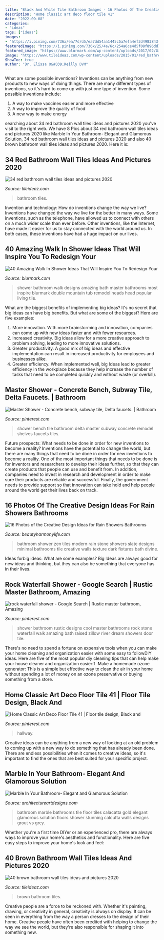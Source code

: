```yaml
---
title: "Black And White Tile Bathroom Images - 16 Photos Of The Creative Design Ideas For Rain Showers Bathrooms"
description: "Home classic art deco floor tile 41"
date: "2022-09-08"
categories:
- "ideas"
tags: ["ideas"]
images:
- "https://i.pinimg.com/736x/ea/7d/d5/ea7dd54aa1445c5a7efa4ef3d4983843--rustic-master-bathroom-master-bathrooms.jpg"
featuredImage: "https://i.pinimg.com/736x/25/4a/6c/254a6ce4d5f08f896dd7540d06daac5c.jpg"
featured_image: "https://www.blurmark.com/wp-content/uploads/2017/02/Ginormous-shower.jpg"
image: "https://www.tileideaz.com/wp-content/uploads/2015/01/red_bathroom_wall_tiles_14.jpg"
ShowToc: true
author: "Dr. Elissa O&#039;Reilly DVM"
---
```



What are some possible inventions?
Inventions can be anything from new products to new ways of doing things. There are many different types of inventions, so it's hard to come up with just one type of invention. Some possible inventions include:
1. A way to make vaccines easier and more effective
2. A way to improve the quality of food
3. A new way to make energy

	

		
searching about 34 red bathroom wall tiles ideas and pictures 2020 you've visit to the right web. We have 8 Pics about 34 red bathroom wall tiles ideas and pictures 2020 like Marble In Your Bathroom- Elegant and Glamorous Solution, 34 red bathroom wall tiles ideas and pictures 2020 and also 40 brown bathroom wall tiles ideas and pictures 2020. Here it is:
		
    
## 34 Red Bathroom Wall Tiles Ideas And Pictures 2020

<img loading=lazy src="https://www.tileideaz.com/wp-content/uploads/2015/01/red_bathroom_wall_tiles_14.jpg" onerror="this.onerror=null;this.src='https://tse1.mm.bing.net/th?id=OIP.pc0Qhry1UwSs9p6zhp0TFgHaLE&amp;pid=15.1';" alt="34 red bathroom wall tiles ideas and pictures 2020">

_Source: tileideaz.com_

>bathroom tiles. 

	

Invention and technology: How do inventions change the way we live?
Inventions have changed the way we live for the better in many ways. Some inventions, such as the telephone, have allowed us to connect with others on a much wider scale than ever before. Other inventions, like the Internet, have made it easier for us to stay connected with the world around us. In both cases, these inventions have had a huge impact on our lives.

    
## 40 Amazing Walk In Shower Ideas That Will Inspire You To Redesign Your

<img loading=lazy src="https://www.blurmark.com/wp-content/uploads/2017/02/Ginormous-shower.jpg" onerror="this.onerror=null;this.src='https://tse4.mm.bing.net/th?id=OIP.JzAeUEwbqxS_fqgBdVyyKgHaLH&amp;pid=15.1';" alt="40 Amazing Walk In Shower Ideas That Will Inspire You To Redesign Your">

_Source: blurmark.com_

>shower bathroom walk designs amazing bath master bathrooms most inspire blurmark double mountain tub remodel heads head popular living tile. 

	

What are the biggest benefits of implementing big ideas?
It's no secret that big ideas can have big benefits. But what are some of the biggest? Here are five examples: 
1. More innovation. With more brainstorming and innovation, companies can come up with new ideas faster and with fewer resources. 
2. Increased creativity. Big ideas allow for a more creative approach to problem solving, leading to more innovative solutions. 
3. Greater productivity. A good mix of big ideas and effective implementation can result in increased productivity for employees and businesses alike. 
4. Greater efficiency. When implemented well, big Ideas lead to greater efficiency in the workplace because they help increase the number of tasks that need to be completed quickly and without waste (or overkill).

    
## Master Shower - Concrete Bench, Subway Tile, Delta Faucets. | Bathroom

<img loading=lazy src="https://i.pinimg.com/736x/25/4a/6c/254a6ce4d5f08f896dd7540d06daac5c.jpg" onerror="this.onerror=null;this.src='https://tse4.mm.bing.net/th?id=OIP.ZhOaU-0OAypqgBCS4Kf2ZgHaJ3&amp;pid=15.1';" alt="Master Shower - Concrete bench, subway tile, Delta faucets. | Bathroom">

_Source: pinterest.com_

>shower bench tile bathroom delta master subway concrete remodel shelves faucets tiles. 

	

Future prospects: What needs to be done in order for new inventions to become a reality?
Inventions have the potential to change the world, but there are many things that need to be done in order for new inventions to become a reality. One of the most important things that needs to be done is for inventors and researchers to develop their ideas further, so that they can create products that people can use and benefit from. In addition, companies need to invest in research and development in order to make sure their products are reliable and successful. Finally, the government needs to provide support so that innovation can take hold and help people around the world get their lives back on track.

    
## 16 Photos Of The Creative Design Ideas For Rain Showers Bathrooms

<img loading=lazy src="https://beautyharmonylife.com/wp-content/uploads/2013/09/thumbs_351076_0_8-5120-modern-bathroom.jpg" onerror="this.onerror=null;this.src='https://tse1.mm.bing.net/th?id=OIP.6s2HOfAKOXr0unBbPyaw5gHaLJ&amp;pid=15.1';" alt="16 Photos of the Creative Design Ideas for Rain Showers Bathrooms">

_Source: beautyharmonylife.com_

>bathroom shower zen tiles modern rain stone showers slate designs minimal bathrooms tile creative walls texture dark fixtures bath divine. 

	

Ideas forbig ideas: What are some examples?
Big Ideas are always good for new ideas and thinking, but they can also be something that everyone has in their lives.

    
## Rock Waterfall Shower - Google Search | Rustic Master Bathroom, Amazing

<img loading=lazy src="https://i.pinimg.com/736x/ea/7d/d5/ea7dd54aa1445c5a7efa4ef3d4983843--rustic-master-bathroom-master-bathrooms.jpg" onerror="this.onerror=null;this.src='https://tse3.mm.bing.net/th?id=OIP.jlnrk937rPNK5hfcy2S3vwHaLH&amp;pid=15.1';" alt="rock waterfall shower - Google Search | Rustic master bathroom, Amazing">

_Source: pinterest.com_

>shower bathroom rustic designs cool master bathrooms rock stone waterfall walk amazing bath raised zillow river dream showers door tile. 

	

There's no need to spend a fortune on expensive tools when you can make your home cleaning and organization easier with some easy to followDIY ideas. Here are five of the most popular diy cleaning tips that can help make your house cleaner and organization easier:1. Make a homemade ozone generator: This is a simple but effective way to clean the air in your home without spending a lot of money on an ozone preservative or buying something from a store.

    
## Home Classic Art Deco Floor Tile 41 | Floor Tile Design, Black And

<img loading=lazy src="https://i.pinimg.com/736x/dd/80/aa/dd80aabd58495eb6b55678669667fff8.jpg" onerror="this.onerror=null;this.src='https://tse4.mm.bing.net/th?id=OIP._LTNWmaYS1YGR7JhG8ndaAHaJ3&amp;pid=15.1';" alt="Home Classic Art Deco Floor Tile 41 | Floor tile design, Black and">

_Source: pinterest.com_

>hallway. 

	

Creative ideas can be anything from a new way of looking at an old problem to coming up with a new way to do something that has already been done. There are endless possibilities when it comes to creative ideas, so it's important to find the ones that are best suited for your specific project.

    
## Marble In Your Bathroom- Elegant And Glamorous Solution

<img loading=lazy src="https://www.architectureartdesigns.com/wp-content/uploads/2014/08/53.jpg" onerror="this.onerror=null;this.src='https://tse1.mm.bing.net/th?id=OIP.negiio-p9XwHb8puOna6gQHaKT&amp;pid=15.1';" alt="Marble In Your Bathroom- Elegant and Glamorous Solution">

_Source: architectureartdesigns.com_

>bathroom marble bathrooms tile floor tiles calacatta gold elegant glamorous solution floors shower stunning calcutta walls designs grout vs grey. 

	

Whether you're a first time DIYer or an experienced pro, there are always ways to improve your home's aesthetics and functionality. Here are five easy steps to improve your home's look and feel: 

    
## 40 Brown Bathroom Wall Tiles Ideas And Pictures 2020

<img loading=lazy src="https://www.tileideaz.com/wp-content/uploads/2015/03/brown_bathroom_wall_tiles_15.jpg" onerror="this.onerror=null;this.src='https://tse2.mm.bing.net/th?id=OIP.kQWQg3rs2tjhdDEHMe-f6AHaLU&amp;pid=15.1';" alt="40 brown bathroom wall tiles ideas and pictures 2020">

_Source: tileideaz.com_

>brown bathroom tiles. 

	

Creative people are a force to be reckoned with. Whether it's painting, drawing, or creativity in general, creativity is always on display. It can be seen in everything from the way a person dresses to the design of their home. Creative people have often been credited with helping to change the way we see the world, but they're also responsible for shaping it into something new.


